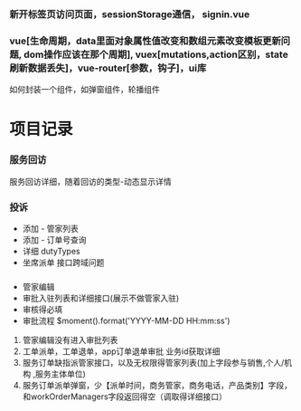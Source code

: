 
### 新开标签页访问页面，sessionStorage通信， signin.vue

### vue[生命周期，data里面对象属性值改变和数组元素改变模板更新问题, dom操作应该在那个周期], vuex[mutations,action区别，state刷新数据丢失]，vue-router[参数，钩子]，ui库
如何封装一个组件，如弹窗组件，轮播组件


# 项目记录
### 服务回访
服务回访详细，随着回访的类型-动态显示详情


### 投诉
* 添加 - 管家列表
* 添加 - 订单号查询
* 详细 dutyTypes
* 坐席派单 接口跨域问题


###
* 管家编辑
* 审批入驻列表和详细接口(展示不做管家入驻)
* 审核得必填
* 审批流程
$moment().format('YYYY-MM-DD HH:mm:ss')


1. 管家编辑没有进入审批列表
2. 工单派单，工单退单，app订单退单审批 业务id获取详细
3. 服务订单缺指派管家接口，以及无权限得管家列表(加上字段参与销售,个人/机构 ,服务主体单位)
4. 服务订单派单弹窗，少【派单时间，商务管家，商务电话，产品类别】字段，和workOrderManagers字段返回得空（调取得详细接口）
